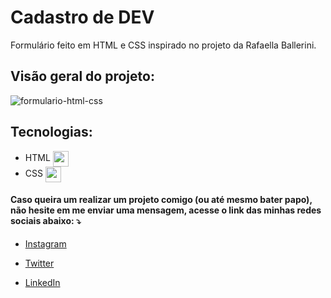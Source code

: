 # Cadastro de DEV

Formulário feito em HTML e CSS inspirado no projeto da Rafaella Ballerini. 

## Visão geral do projeto:
![formulario-html-css](https://user-images.githubusercontent.com/70456452/161429095-bc29da18-9960-43ca-8b37-50987916be30.jpg)

## Tecnologias:

- HTML <img align="center" height="25" src="https://cdn-icons-png.flaticon.com/512/732/732212.png">
- CSS <img align="center" height="25" src="https://cdn4.iconfinder.com/data/icons/iconsimple-programming/512/css-512.png">

#### Caso queira um  realizar um projeto comigo (ou até mesmo bater papo), não hesite em me enviar uma mensagem, acesse o link das minhas redes sociais abaixo: ⤵️

- [Instagram](https://www.instagram.com/celycodes)

- [Twitter](https://twitter.com/ceIenny)

- [LinkedIn](https://www.linkedin.com/in/celenny)
